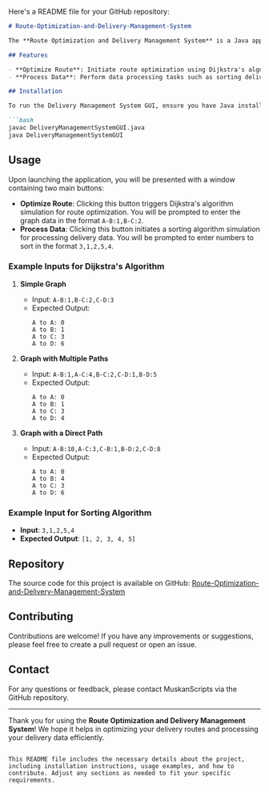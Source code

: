 Here's a README file for your GitHub repository:

```markdown
# Route-Optimization-and-Delivery-Management-System

The **Route Optimization and Delivery Management System** is a Java application designed to facilitate route optimization and data processing for delivery management tasks. This graphical user interface (GUI) provides easy access to essential functionalities such as optimizing delivery routes using Dijkstra's algorithm and processing delivery data through sorting algorithms.

## Features

- **Optimize Route**: Initiate route optimization using Dijkstra's algorithm to find the shortest path between locations.
- **Process Data**: Perform data processing tasks such as sorting delivery data in ascending order.

## Installation

To run the Delivery Management System GUI, ensure you have Java installed on your system. Simply compile and execute the `DeliveryManagementSystemGUI.java` file.

```bash
javac DeliveryManagementSystemGUI.java
java DeliveryManagementSystemGUI
```

## Usage

Upon launching the application, you will be presented with a window containing two main buttons:

- **Optimize Route**: Clicking this button triggers Dijkstra's algorithm simulation for route optimization. You will be prompted to enter the graph data in the format `A-B:1,B-C:2`.
- **Process Data**: Clicking this button initiates a sorting algorithm simulation for processing delivery data. You will be prompted to enter numbers to sort in the format `3,1,2,5,4`.

### Example Inputs for Dijkstra's Algorithm

1. **Simple Graph**
   - Input: `A-B:1,B-C:2,C-D:3`
   - Expected Output:
     ```
     A to A: 0
     A to B: 1
     A to C: 3
     A to D: 6
     ```

2. **Graph with Multiple Paths**
   - Input: `A-B:1,A-C:4,B-C:2,C-D:1,B-D:5`
   - Expected Output:
     ```
     A to A: 0
     A to B: 1
     A to C: 3
     A to D: 4
     ```

3. **Graph with a Direct Path**
   - Input: `A-B:10,A-C:3,C-B:1,B-D:2,C-D:8`
   - Expected Output:
     ```
     A to A: 0
     A to B: 4
     A to C: 3
     A to D: 6
     ```

### Example Input for Sorting Algorithm

- **Input**: `3,1,2,5,4`
- **Expected Output**: `[1, 2, 3, 4, 5]`

## Repository

The source code for this project is available on GitHub: [Route-Optimization-and-Delivery-Management-System](https://github.com/MuskanScripts/Route-Optimization-and-Delivery-Management-System.git)

## Contributing

Contributions are welcome! If you have any improvements or suggestions, please feel free to create a pull request or open an issue.

## Contact

For any questions or feedback, please contact MuskanScripts via the GitHub repository.

---

Thank you for using the **Route Optimization and Delivery Management System**! We hope it helps in optimizing your delivery routes and processing your delivery data efficiently.
```

This README file includes the necessary details about the project, including installation instructions, usage examples, and how to contribute. Adjust any sections as needed to fit your specific requirements.